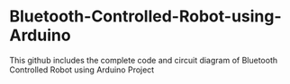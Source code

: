 # Bluetooth-Controlled-Robot-using-Arduino
This github includes the complete code and circuit diagram of Bluetooth Controlled Robot using Arduino Project
